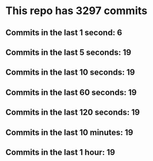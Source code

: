 # This repo has 3297 commits

## Commits in the last 1 second: 6
## Commits in the last 5 seconds: 19
## Commits in the last 10 seconds: 19
## Commits in the last 60 seconds: 19
## Commits in the last 120 seconds: 19
## Commits in the last 10 minutes: 19
## Commits in the last 1 hour: 19
